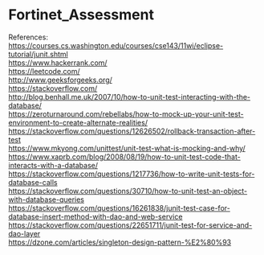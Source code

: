 # Fortinet_Assessment

References: <br>
https://courses.cs.washington.edu/courses/cse143/11wi/eclipse-tutorial/junit.shtml <br>
https://www.hackerrank.com/ <br>
https://leetcode.com/ <br>
http://www.geeksforgeeks.org/ <br>
https://stackoverflow.com/ <br>
http://blog.benhall.me.uk/2007/10/how-to-unit-test-interacting-with-the-database/ <br>
https://zeroturnaround.com/rebellabs/how-to-mock-up-your-unit-test-environment-to-create-alternate-realities/ <br>
https://stackoverflow.com/questions/12626502/rollback-transaction-after-test <br>
https://www.mkyong.com/unittest/unit-test-what-is-mocking-and-why/ <br>
https://www.xaprb.com/blog/2008/08/19/how-to-unit-test-code-that-interacts-with-a-database/ <br>
https://stackoverflow.com/questions/1217736/how-to-write-unit-tests-for-database-calls <br>
https://stackoverflow.com/questions/30710/how-to-unit-test-an-object-with-database-queries <br>
https://stackoverflow.com/questions/16261838/junit-test-case-for-database-insert-method-with-dao-and-web-service <br>
https://stackoverflow.com/questions/22651711/junit-test-for-service-and-dao-layer <br>
https://dzone.com/articles/singleton-design-pattern-%E2%80%93
